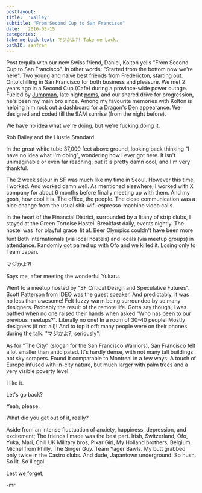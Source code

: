 ```yaml
---
postlayout: 
title:  'Valley'
subtitle: "From Second Cup to San Francisco"
date:   2016-05-15
categories: 
take-me-back-text: マジかよ?! Take me back.
pathID: sanfran
---
```


Post tequila with our new Swiss friend, Daniel, Kolton yells "From Second Cup to San Francisco". In other words: "Started from the bottom now we're here". Two young and naive best friends from Fredericton, starting out. Onto chilling in San Francisco for both business and pleasure. We met 2 years ago in a Second Cup (Cafe) during a province-wide power outage. Fueled by <a href="https://vimeo.com/141549468" target="_blank">Jumpman</a>, late night <a href="http://pomodorotechnique.com/" target="_blank">poms</a>, and our shared drive for progression, he's been my main bro since. Among my favourite memories with Kolton is helping him rock out a dashboard for a <a href="http://www.cbc.ca/dragonsden/pitches/simptek-technologies" target="_blank">Dragon's Den appearance</a>. We designed and coded till the 9AM sunrise (from the night before).

<div className="quote big">
  <p>We have no idea what we're doing, but we're fucking doing it.</p>
  <span className="source">Rob Bailey and the Hustle Standard</span>
</div>

In the great white tube 37,000 feet above ground, looking back thinking "I have no idea what I'm doing", wondering how I ever got here. It isn't unimaginable or even far reaching, but it is pretty damn cool, and I'm very thankful.

The 2 week séjour in SF was much like my time in Seoul. However this time, I worked. And worked damn well. As mentioned elsewhere, I worked with X company for about 6 months before finally meeting up with them. And my gosh, how cool it is. The office, the people. The close communication was a nice change from the usual shit-wifi-espresso-machine video calls.

In the heart of the Financial District, surrounded by a litany of strip clubs, I stayed at the Green Tortoise Hostel. Breakfast daily, events nightly. The hostel was &#151; for playful grace &#151; lit af. Beer Olympics couldn't have been more fun! Both internationals (via local hostels) and locals (via meetup groups) in attendance. Randomly got paired up with Ofo and we killed it. Losing only to Team Japan.

<div className="quote big">
  <p>マジかよ?!</p>
  <span className="source">Says me, after meeting the wonderful Yukaru.</span>
</div>

Went to a meetup hosted by "SF Critical Design and Speculative Futures". <a href="https://www.ideo.com/people/scott-paterson" target="_blank">Scott Patterson</a> from IDEO was the guest speaker. And predictably, it was no less than awesome! Felt fuzzy warm being surrounded by so many designers. Probably the result of the remote life. Gotta say though, I was baffled when no one raised their hands when asked "Who has been to our previous meetups?". Literally no one! In a room of 30-40 people! Mostly designers (if not all)! And to top it off: many people were on their phones during the talk. "マジかよ?, seriously".

As for "The City" (slogan for the San Francisco Warriors), San Francisco felt a lot smaller than anticipated. It's hardly dense, with not many tall buildings not sky scrapers. Found it comparable to Montreal in a few ways: A touch of Europe infused with in-city nature, but much larger with palm trees and a very visible poverty level.

I like it.

Let's go back?

Yeah, please.

What did you get out of it, really?

Aside from an intense fluctuation of anxiety, happiness, depression, and excitement; The friends I made was the best part. Irish, Switzerland, Ofo, Yuka, Mari, Chill UK Military bros, Pixar Girl, My Holland brothers, Belgium, Michel from Philly, The Singer Guy. Team Yager Bawls. My butt grabbed only twice in the Castro clubs. And dude, Japantown underground. So hush. So lit. So illegal.

Lest we forget,

-mr

